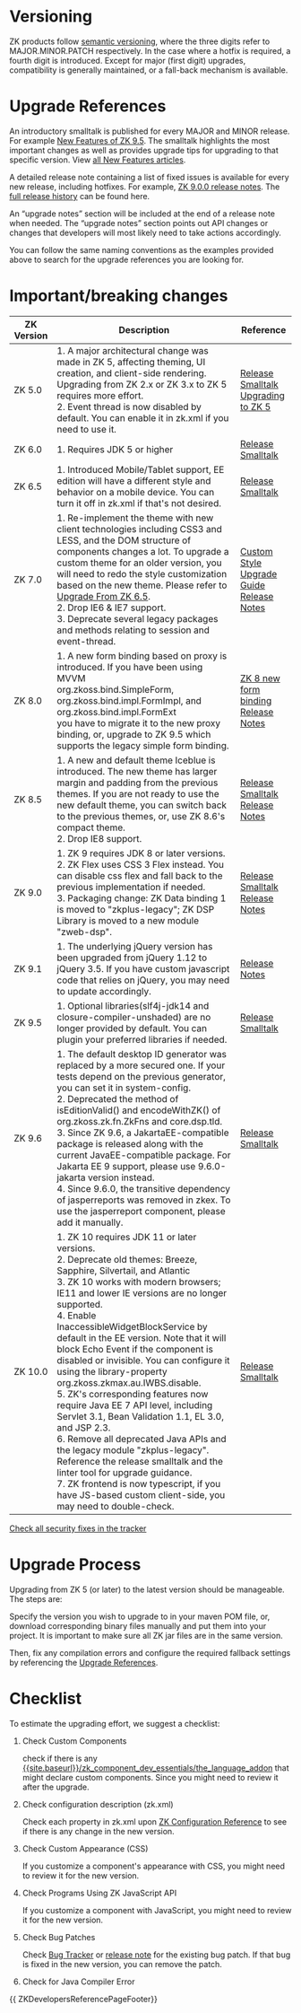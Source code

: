 # Versioning

ZK products follow [semantic versioning](https://semver.org/), where the
three digits refer to MAJOR.MINOR.PATCH respectively. In the case where
a hotfix is required, a fourth digit is introduced. Except for major
(first digit) upgrades, compatibility is generally maintained, or a
fall-back mechanism is available.

# Upgrade References

An introductory smalltalk is published for every MAJOR and MINOR
release. For example [ New Features of ZK 9.5](https://www.zkoss.org/wiki/Small_Talks/2020/September/New_Features_of_ZK_9.5.0).
The smalltalk highlights the most important changes as well as provides
upgrade tips for upgrading to that specific version. View [all New Features articles](https://www.zkoss.org/wiki/Category:New_Features).

A detailed release note containing a list of fixed issues is available
for every new release, including hotfixes. For example, [ZK 9.0.0 release notes](https://www.zkoss.org/product/zk/releasenote/9.0.0). The
[full release history](https://www.zkoss.org/product/zk/releasenote/)
can be found here.

An “upgrade notes” section will be included at the end of a release note
when needed. The “upgrade notes” section points out API changes or
changes that developers will most likely need to take actions
accordingly.

You can follow the same naming conventions as the examples provided
above to search for the upgrade references you are looking for.

# Important/breaking changes

| ZK Version | Description | Reference |
|------------|-------------|-----------|
| ZK 5.0 | 1. A major architectural change was made in ZK 5, affecting theming, UI creation, and client-side rendering. Upgrading from ZK 2.x or ZK 3.x to ZK 5 requires more effort.<br />2. Event thread is now disabled by default. You can enable it in zk.xml if you need to use it. | [Release Smalltalk](https://www.zkoss.org/wiki/Small_Talks/2010/January/New_Features_of_ZK_5.0)<br />[Upgrading to ZK 5](https://www.zkoss.org/wiki/Small_Talks/2010/April/Upgrading_to_ZK_5) |
| ZK 6.0 | 1. Requires JDK 5 or higher | [Release Smalltalk](https://www.zkoss.org/wiki/Small_Talks/2012/February/New_Features_of_ZK_6) |
| ZK 6.5 | 1. Introduced Mobile/Tablet support, EE edition will have a different style and behavior on a mobile device. You can turn it off in zk.xml if that's not desired. | [Release Smalltalk](https://www.zkoss.org/wiki/Small_Talks/2012/September/New_Features_of_ZK_6.5) |
| ZK 7.0 | 1. Re-implement the theme with new client technologies including CSS3 and LESS, and the DOM structure of components changes a lot. To upgrade a custom theme for an older version, you will need to redo the style customization based on the new theme. Please refer to [Upgrade From ZK 6.5](/zk_style_customization_guide/Upgrade_From_ZK_6.5).<br />2. Drop IE6 & IE7 support.<br />3. Deprecate several legacy packages and methods relating to session and event-thread. | [Custom Style Upgrade Guide](ZK_Style_Customization_Guide/Upgrade_Customized_Style_From_other_ZK_Version)<br />[Release Notes](https://www.zkoss.org/product/zk/releasenote/7.0.0) |
| ZK 8.0 | 1. A new form binding based on proxy is introduced. If you have been using MVVM<br />org.zkoss.bind.SimpleForm,<br />org.zkoss.bind.impl.FormImpl, and<br />org.zkoss.bind.impl.FormExt<br />you have to migrate it to the new proxy binding, or, upgrade to ZK 9.5 which supports the legacy simple form binding. | [ZK 8 new form binding](https://blog.zkoss.org/2015/02/03/zk8-new-form-binding-approach/)<br />[Release Notes](https://www.zkoss.org/product/zk/releasenote/8.0.0) |
| ZK 8.5 | 1. A new and default theme Iceblue is introduced. The new theme has larger margin and padding from the previous themes. If you are not ready to use the new default theme, you can switch back to the previous themes, or, use ZK 8.6's compact theme.<br />2. Drop IE8 support. | [Release Smalltalk](https://www.zkoss.org/wiki/Small_Talks/2017/October/New_Features_of_ZK_8.5.0)<br />[Release Notes](https://www.zkoss.org/product/zk/releasenote/8.5.0) |
| ZK 9.0 | 1. ZK 9 requires JDK 8 or later versions.<br />2. ZK Flex uses CSS 3 Flex instead. You can disable css flex and fall back to the previous implementation if needed.<br />3. Packaging change: ZK Data binding 1 is moved to "zkplus-legacy"; ZK DSP Library is moved to a new module "zweb-dsp". | [Release Smalltalk](https://www.zkoss.org/wiki/Small_Talks/2019/December/New_Features_of_ZK_9.0.0)<br />[Release Notes](https://www.zkoss.org/product/zk/releasenote/9.0.0) |
| ZK 9.1 | 1. The underlying jQuery version has been upgraded from jQuery 1.12 to jQuery 3.5. If you have custom javascript code that relies on jQuery, you may need to update accordingly. | [Release Notes](https://www.zkoss.org/product/zk/releasenote/9.1.0) |
| ZK 9.5 | 1. Optional libraries(slf4j-jdk14 and closure-compiler-unshaded) are no longer provided by default. You can plugin your preferred libraries if needed. | [Release Smalltalk](https://www.zkoss.org/wiki/Small_Talks/2020/September/New_Features_of_ZK_9.5.0) |
| ZK 9.6 | 1. The default desktop ID generator was replaced by a more secured one. If your tests depend on the previous generator, you can set it in system-config.<br />2. Deprecated the method of isEditionValid() and encodeWithZK() of org.zkoss.zk.fn.ZkFns and core.dsp.tld.<br />3. Since ZK 9.6, a JakartaEE-compatible package is released along with the current JavaEE-compatible package. For Jakarta EE 9 support, please use 9.6.0-jakarta version instead.<br />4. Since 9.6.0, the transitive dependency of jasperreports was removed in zkex. To use the jasperreport component, please add it manually. | [Release Smalltalk](https://www.zkoss.org/wiki/Small_Talks/2021/August/New_Features_of_ZK_9.6.0) |
| ZK 10.0 | 1. ZK 10 requires JDK 11 or later versions.<br />2. Deprecate old themes: Breeze, Sapphire, Silvertail, and Atlantic<br />3. ZK 10 works with modern browsers; IE11 and lower IE versions are no longer supported.<br />4. Enable InaccessibleWidgetBlockService by default in the EE version. Note that it will block Echo Event if the component is disabled or invisible. You can configure it using the library-property org.zkoss.zkmax.au.IWBS.disable.<br />5. ZK's corresponding features now require Java EE 7 API level, including Servlet 3.1, Bean Validation 1.1, EL 3.0, and JSP 2.3.<br />6. Remove all deprecated Java APIs and the legacy module "zkplus-legacy". Reference the release smalltalk and the linter tool for upgrade guidance.<br />7. ZK frontend is now typescript, if you have JS-based custom client-side, you may need to double-check. | [Release Smalltalk](https://www.zkoss.org/wiki/Small_Talks/2024/February/New_Features_of_ZK_10.0.0) |

[Check all security fixes in the tracker](https://tracker.zkoss.org/issues/?jql=labels_%3D_security)

# Upgrade Process

Upgrading from ZK 5 (or later) to the latest version should be
manageable. The steps are:

Specify the version you wish to upgrade to in your maven POM file, or,
download corresponding binary files manually and put them into your
project. It is important to make sure all ZK jar files are in the same
version.

Then, fix any compilation errors and configure the required fallback
settings by referencing the [ Upgrade References](#Upgrade_References).

# Checklist

To estimate the upgrading effort, we suggest a checklist:

1.  Check Custom Components
      
    check if there is any
    [{{site.baseurl}}/zk_component_dev_essentials/the_language_addon]({{site.baseurl}}/zk_component_dev_essentials/the_language_addon)
    that might declare custom components. Since you might need to review
    it after the upgrade.
2.  Check configuration description (zk.xml)
      
    Check each property in zk.xml upon [ ZK Configuration Reference]({{site.baseurl}}/zk_config_ref/zk_xml) to see if
    there is any change in the new version.
3.  Check Custom Appearance (CSS)
      
    If you customize a component's appearance with CSS, you might need
    to review it for the new version.
4.  Check Programs Using ZK JavaScript API
      
    If you customize a component with JavaScript, you might need to
    review it for the new version.
5.  Check Bug Patches
      
    Check [Bug Tracker](https://tracker.zkoss.org/) or [release note](https://www.zkoss.org/product/zk/releasenote/) for the
    existing bug patch. If that bug is fixed in the new version, you can
    remove the patch.
6.  Check for Java Compiler Error

{{ ZKDevelopersReferencePageFooter}}

